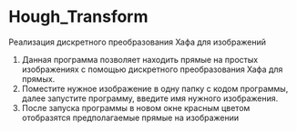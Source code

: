 # Hough_Transform
Реализация дискретного преобразования Хафа для изображений
1. Данная программа позволяет находить прямые на простых изображениях с помощью дискретного преобразования Хафа для прямых.
2. Поместите нужное изображение в одну папку с кодом программы, далее запустите программу, введите имя нужного изображения.
3. После запуска программы в новом окне красным цветом отобразятся предполагаемые прямые на изображении
